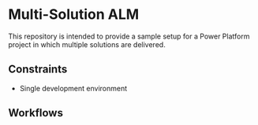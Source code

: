 # Multi-Solution ALM

This repository is intended to provide a sample setup for a Power Platform project in which multiple solutions are delivered.

## Constraints

- Single development environment

## Workflows


